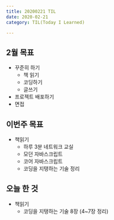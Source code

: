 ```yaml
---
title: 20200221 TIL
date: 2020-02-21
category: TIL(Today I Learned)

---
```


## 2월 목표

- 꾸준히 하기
  - 책 읽기
  - 코딩하기
  - 글쓰기
- 프로젝트 배포하기
- 면접

## 이번주 목표

- 책읽기
  - 하루 3분 네트워크 교실
  - 모던 자바스크립트
  - 코어 자바스크립트
  - 코딩을 지탱하는 기술 정리


## 오늘 한 것

- 책읽기
  - 코딩을 지탱하는 기술 8장 (4~7장 정리)


  



